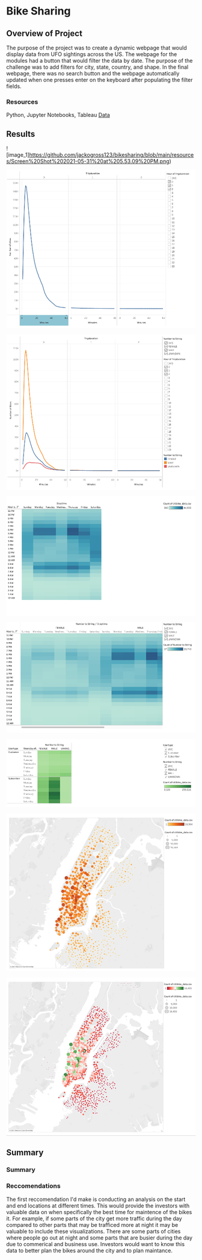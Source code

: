 # Bike Sharing
## Overview of Project
The purpose of the project was to create a dynamic webpage that would display data from UFO sightings across the US. The webpage for the modules had a button that would filter the data by date. The purpose of the challenge was to add filters for city, state, country, and shape. In the final webpage, there was no search button and the webpage automatically updated when one presses enter on the keyboard after populating the filter fields.
### Resources
Python, Jupyter Notebooks, Tableau
[Data]()

## Results

![image_1]https://github.com/jackogross123/bikesharing/blob/main/resources/Screen%20Shot%202021-05-31%20at%205.53.09%20PM.png)

![image_2](https://github.com/jackogross123/bikesharing/blob/main/resources/Screen%20Shot%202021-05-31%20at%205.53.41%20PM.png)


![image_3](https://github.com/jackogross123/bikesharing/blob/main/resources/Screen%20Shot%202021-05-31%20at%205.53.54%20PM.png)

![image_4](https://github.com/jackogross123/bikesharing/blob/main/resources/Screen%20Shot%202021-05-31%20at%205.54.04%20PM.png)

![image_5](https://github.com/jackogross123/bikesharing/blob/main/resources/Screen%20Shot%202021-05-31%20at%205.54.15%20PM.png)

![image_6](https://github.com/jackogross123/bikesharing/blob/main/resources/Screen%20Shot%202021-05-31%20at%205.54.25%20PM.png)

![image_7](https://github.com/jackogross123/bikesharing/blob/main/resources/Screen%20Shot%202021-05-31%20at%205.54.33%20PM.png)

![image_8](https://github.com/jackogross123/bikesharing/blob/main/resources/Screen%20Shot%202021-05-31%20at%205.54.44%20PM.png)

## Summary
### Summary

### Reccomendations 
The first reccomendation I'd make is conducting an analysis on the start and end locations at different times. This would provide the investors with valuable data on when specifically the best time for maintence of the bikes it. For example, if some parts of the city get more traffic during the day compared to other parts that may be trafficed more at night it may be valuable to include these visualizations. There are some parts of cities where people go out at night and some parts that are busier during the day due to commerical and business use. Investors would want to know this data to better plan the bikes around the city and to plan maintance.
